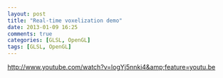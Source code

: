 ```yaml
---
layout: post
title: "Real-time voxelization demo"
date: 2013-01-09 16:25
comments: true
categories: [GLSL, OpenGL]
tags: [GLSL, OpenGL]
---
```

http://www.youtube.com/watch?v=logYj5nnki4&amp;feature=youtu.be
